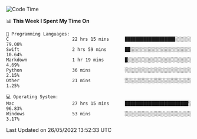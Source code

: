 
<!--START_SECTION:waka-->
![Code Time](http://img.shields.io/badge/Code%20Time-0%20secs-blue)

📊 **This Week I Spent My Time On** 

```text
💬 Programming Languages: 
C                        22 hrs 15 mins      ███████████████████░░░░░░   79.08% 
Swift                    2 hrs 59 mins       ██░░░░░░░░░░░░░░░░░░░░░░░   10.64% 
Markdown                 1 hr 19 mins        █░░░░░░░░░░░░░░░░░░░░░░░░   4.69% 
Python                   36 mins             ░░░░░░░░░░░░░░░░░░░░░░░░░   2.15% 
Other                    21 mins             ░░░░░░░░░░░░░░░░░░░░░░░░░   1.25%

💻 Operating System: 
Mac                      27 hrs 15 mins      ████████████████████████░   96.83% 
Windows                  53 mins             ░░░░░░░░░░░░░░░░░░░░░░░░░   3.17%

```


 Last Updated on 26/05/2022 13:52:33 UTC
<!--END_SECTION:waka-->
